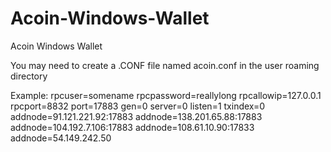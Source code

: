 # Acoin-Windows-Wallet

Acoin Windows Wallet 

You may need to create a .CONF file named acoin.conf in the user roaming directory 

Example:
rpcuser=somename 
rpcpassword=reallylong
rpcallowip=127.0.0.1
rpcport=8832
port=17883
gen=0
server=0
listen=1
txindex=0
addnode=91.121.221.92:17883
addnode=138.201.65.88:17883
addnode=104.192.7.106:17883
addnode=108.61.10.90:17833
addnode=54.149.242.50





